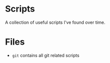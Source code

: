 # Scripts
A collection of useful scripts I've found over time.

# Files
- `git` contains all git related scripts

